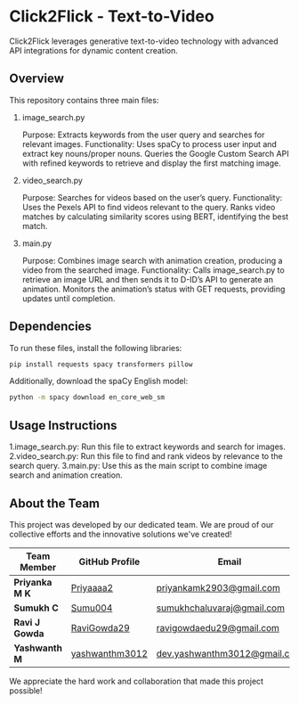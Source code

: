 # Click2Flick - Text-to-Video

Click2Flick leverages generative text-to-video technology with advanced API integrations for dynamic content creation.

## Overview

This repository contains three main files:
1. image_search.py

    Purpose: Extracts keywords from the user query and searches for relevant images.
    Functionality:
        Uses spaCy to process user input and extract key nouns/proper nouns.
        Queries the Google Custom Search API with refined keywords to retrieve and display the first matching image.

2. video_search.py

    Purpose: Searches for videos based on the user’s query.
    Functionality:
        Uses the Pexels API to find videos relevant to the query.
        Ranks video matches by calculating similarity scores using BERT, identifying the best match.

3. main.py

    Purpose: Combines image search with animation creation, producing a video from the searched image.
    Functionality:
        Calls image_search.py to retrieve an image URL and then sends it to D-ID’s API to generate an animation.
        Monitors the animation’s status with GET requests, providing updates until completion.


## Dependencies

   To run these files, install the following libraries:
   ```bash
   pip install requests spacy transformers pillow
   ```

   Additionally, download the spaCy English model:
   ```bash
   python -m spacy download en_core_web_sm
   ```

## Usage Instructions

1.image_search.py: Run this file to extract keywords and search for images.
2.video_search.py: Run this file to find and rank videos by relevance to the search query.
3.main.py: Use this as the main script to combine image search and animation creation.

## About the Team

This project was developed by our dedicated team. We are proud of our collective efforts and the innovative solutions we've created!

| Team Member         | GitHub Profile                                           | Email                        |
|---------------------|----------------------------------------------------------|------------------------------|
| **Priyanka M K**    | [Priyaaaa2](https://github.com/Priyaaaa2)                | priyankamk2903@gmail.com     |
| **Sumukh C**        | [Sumu004](https://github.com/Sumu004)                    | sumukhchaluvaraj@gmail.com   |
| **Ravi J Gowda**    | [RaviGowda29](https://github.com/RaviGowda29)            | ravigowdaedu29@gmail.com     |
| **Yashwanth M**     | [yashwanthm3012](https://github.com/yashwanthm3012)      | dev.yashwanthm3012@gmail.com |

We appreciate the hard work and collaboration that made this project possible!


